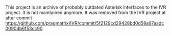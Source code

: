 This project is an archive of probably outdated Asterisk interfaces to the IVR project. It is not  maintained anymore. It was removed from the IVR project at after commit https://github.com/pragmatrix/IVR/commit/5f2129cd29428bd0d58a97aadc0090db6f53cc90.
